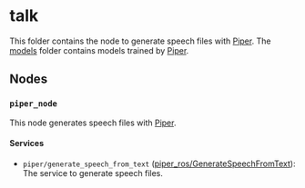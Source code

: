 # talk

This folder contains the node to generate speech files with [Piper](https://github.com/rhasspy/piper).
The [models](models) folder contains models trained by [Piper](https://github.com/rhasspy/piper).

## Nodes

### `piper_node`

This node generates speech files with [Piper](https://github.com/rhasspy/piper).

#### Services

- `piper/generate_speech_from_text` ([piper_ros/GenerateSpeechFromText](srv/GenerateSpeechFromText.srv)):
  The service to generate speech files.
